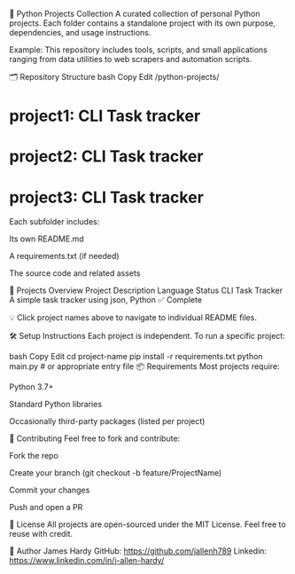 🐍 Python Projects Collection
A curated collection of personal Python projects. Each folder contains a standalone project with its own purpose, dependencies, and usage instructions.

Example:
This repository includes tools, scripts, and small applications ranging from data utilities to web scrapers and automation scripts.

🗂️ Repository Structure
bash
Copy
Edit
/python-projects/

# project1: CLI Task tracker
# project2: CLI Task tracker
# project3: CLI Task tracker


Each subfolder includes:

Its own README.md

A requirements.txt (if needed)

The source code and related assets

📌 Projects Overview
Project	Description	Language	Status
CLI Task Tracker	A simple task tracker using json, Python	✅ Complete


💡 Click project names above to navigate to individual README files.

🛠 Setup Instructions
Each project is independent. To run a specific project:

bash
Copy
Edit
cd project-name
pip install -r requirements.txt
python main.py  # or appropriate entry file
📦 Requirements
Most projects require:

Python 3.7+

Standard Python libraries

Occasionally third-party packages (listed per project)


🤝 Contributing
Feel free to fork and contribute:

Fork the repo

Create your branch (git checkout -b feature/ProjectName)

Commit your changes

Push and open a PR

📄 License
All projects are open-sourced under the MIT License.
Feel free to reuse with credit.

👤 Author
James Hardy
GitHub: https://github.com/jallenh789
Linkedin: https://www.linkedin.com/in/j-allen-hardy/
